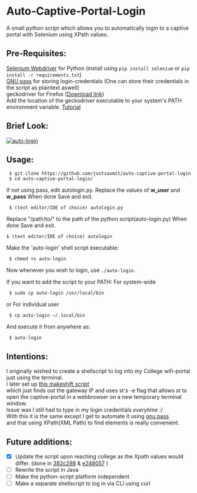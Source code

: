 # Auto-Captive-Portal-Login
A small python script which allows you to automatically login to a captive portal with Selenium using XPath values.


## Pre-Requisites:
[Selenium Webdriver](https://www.selenium.dev/documentation/webdriver/) for Python (install using `pip install selenium` or `pip install -r requirements.txt`)  
[GNU pass](https://www.passwordstore.org/) for storing login-credentials (One can store their credentials in the script as plaintext aswell)  
geckodriver for Firefox ([Download link](https://github.com/mozilla/geckodriver/releases))  
Add the location of the geckodriver executable to your system's PATH environment variable.
[Tutorial](https://www.learningaboutelectronics.com/Articles/How-to-install-geckodriver-Python-windows.php)


## Brief Look:
[![auto-login](https://draconyan.xyz/media/al/auto-login-clg.gif)](https://draconyan.xyz/media/al/auto-login-clg.mp4)

## Usage:
```
 $ git clone https://github.com/justsaumit/auto-captive-portal-login
 $ cd auto-captive-portal-login/
```
If not using pass, edit autologin.py.
Replace the values of **w_user** and **w_pass**
When done Save and exit.
```
 $ (text editor/IDE of choice) autologin.py
```

Replace "/path/to/" to the path of the python script(auto-login.py) 
When done Save and exit.
```
$ (text editor/IDE of choice) autologin
```

Make the 'auto-login' shell script executable:
```
 $ chmod +x auto-login
```
Now whenever you wish to login, use `./auto-login`.  

If you want to add the script to your PATH:
For system-wide
```
 $ sudo cp auto-login /usr/local/bin
```
or
For individual user
```
 $ cp auto-login ~/.local/bin
```
And execute it from anywhere as:
```
 $ auto-login
```

## Intentions:
I originally wished to create a shellscript to log into my College wifi-portal just using the terminal.  
I later set up [this makeshift script](https://github.com/justsaumit/.dotfiles/blob/main/.scripts/wifi-captive-login)  
which just finds out the gateway IP and uses st's -e flag that allows st to open the captive-portal in a webbrowser on a new temporary terminal window.  
Issue was I still had to type in my login credentials _everytime_ :/  
With this it is the same except I get to automate it using [gnu pass](https://www.passwordstore.org/)  
and that using XPath(XML Path) to find elements is really convenient.

## Future additions:
- [x] Update the script upon reaching college as the Xpath values would differ. (done in [382c298](https://github.com/justsaumit/auto-captive-portal-login/commit/e24805733d5689eba28770172cd1bd99dedf247d) & [e248057](https://github.com/justsaumit/auto-captive-portal-login/commit/e24805733d5689eba28770172cd1bd99dedf247d) )
- [ ] Rewrite the script in Java  
- [ ] Make the python-script platform independent  
- [ ]  Make a separate shellscript to log in via CLI using curl
